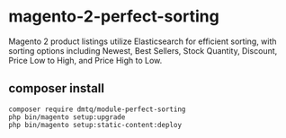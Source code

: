 # magento-2-perfect-sorting
Magento 2 product listings utilize Elasticsearch for efficient sorting, with sorting options including Newest, Best Sellers, Stock Quantity, Discount, Price Low to High, and Price High to Low.
## composer install
```
composer require dmtq/module-perfect-sorting
php bin/magento setup:upgrade
php bin/magento setup:static-content:deploy
```
